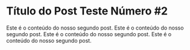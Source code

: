# Título do Post Teste Número #2

Este é o conteúdo do nosso segundo post.
Este é o conteúdo do nosso segundo post.
Este é o conteúdo do nosso segundo post.
Este é o conteúdo do nosso segundo post.
